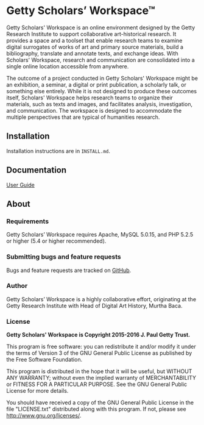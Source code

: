 # Getty Scholars’ Workspace™

Getty Scholars' Workspace is an online environment designed by the Getty Research Institute to support collaborative art-historical research. It provides a space and a toolset that enable research teams to examine digital surrogates of works of art and primary source materials, build a bibliography, translate and annotate texts, and exchange ideas. With Scholars' Workspace, research and communication are consolidated into a single online location accessible from anywhere. 

The outcome of a project conducted in Getty Scholars' Workspace might be an exhibition, a seminar, a digital or print publication, a scholarly talk, or something else entirely. While it is not designed to produce these outcomes itself, Scholars' Workspace helps research teams to organize their materials, such as texts and images, and facilitates analysis, investigation, and communication. The workspace is designed to accommodate the multiple perspectives that are typical of humanities research.

## Installation

Installation instructions are in `INSTALL.md`.

## Documentation

[User Guide](http://www.getty.edu/research/scholars/digital_art_history/getty_scholars_workspace/user_guide_1.1.pdf)

## About

### Requirements

Getty Scholars’ Workspace requires Apache, MySQL 5.0.15, and PHP 5.2.5 or higher (5.4 or higher recommended).

### Submitting bugs and feature requests

Bugs and feature requests are tracked on [GitHub](https://github.com/GettyScholarsWorkspace/GettyScholarsWorkspace/issues).

### Author

Getty Scholars’ Workspace is a highly collaborative effort, originating at the Getty Research Institute with Head of Digital Art History, Murtha Baca. 

### License

**Getty Scholars' Workspace is Copyright 2015-2016 J. Paul Getty Trust.**

This program is free software: you can redistribute it and/or modify
it under the terms of Version 3 of the GNU General Public License as
published by the Free Software Foundation.

This program is distributed in the hope that it will be useful, but
WITHOUT ANY WARRANTY; without even the implied warranty of
MERCHANTABILITY or FITNESS FOR A PARTICULAR PURPOSE.  See the GNU
General Public License for more details.

You should have received a copy of the GNU General Public License in
the file "LICENSE.txt" distributed along with this program.  If not,
please see <http://www.gnu.org/licenses/>.
